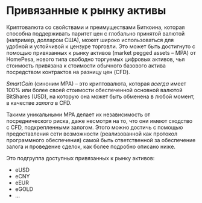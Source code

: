 # Привязанные к рынку активы

Криптовалюта со свойствами и преимуществами Биткоина, которая способна поддерживать паритет цен с глобально принятой валютой (например, долларом США), может широко использоваться для удобной и устойчивой к цензуре торговли. Это может быть достигнуто с помощью привязанных к рынку активов (market pegged assets – MPA) от HomePesa, нового типа свободно торгуемых цифровых активов, чья стоимость привязана к стоимости обычного базового актива посредством контрактов на разницу цен (CFD).

*SmartCoin* (синоним MPA) – это криптовалюта, которая *всегда* имеет 100% или более своей стоимости обеспеченной основной валютой BitShares (USD), на которую она может быть обменена в любой момент, в качестве *залога* в CFD.

Такими уникальными MPA делает их независимость от посреднического риска, даже несмотря на то, что они имеют сходство с CFD, подкрепленными залогом. Этого можно достичь с помощью предоставления сети возможности (реализованной как протокол программного обеспечения) самой быть ответственной за обеспечение залога и проведение сделок, как более подробно описано ниже.

Это подгруппа доступных привязанных к рынку активов:

* eUSD
* eCNY
* eEUR
* eGOLD
* ...